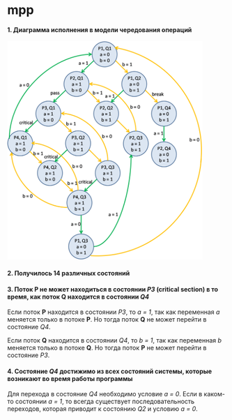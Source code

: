 # mpp

#### 1. Диаграмма исполнения в модели чередования операций

<img src="diagram.png" height="500"> 

#### 2. Получилось 14 различных состояний

#### 3. Поток **P** не может находиться в состоянии *P3* (critical section) в то время, как поток **Q** находится в состоянии *Q4*

Если поток **P** находится в состоянии *P3*, то *a = 1*, так как переменная *a* меняется только в потоке **P**. Но тогда поток **Q** не может перейти в состояние *Q4*.

Если поток **Q** находится в состоянии *Q4*, то *b = 1*, так как переменная *b* меняется только в потоке **Q**. Но тогда поток **P** не может перейти в состояние *P3*.

#### 4. Состояние *Q4* достижимо из всех состояний системы, которые возникают во время работы программы 

Для перехода в состояние *Q4* необходимо условие *a = 0*. Если в каком-то состоянии *a = 1*, то всегда существует последовательность переходов, которая приводит к состоянию *Q2* и условию *a = 0*.

